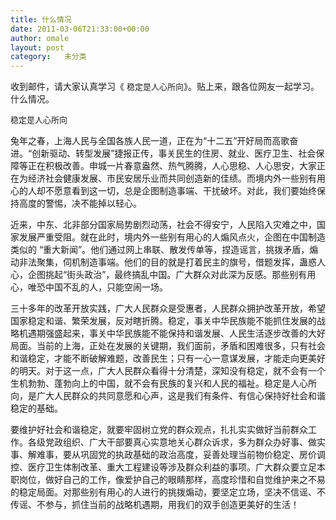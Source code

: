 ```yaml
---
title: 什么情况
date: 2011-03-06T21:33:00+00:00
author: omale
layout: post
category:   未分类
---
```

<meta charset="utf-8" />
收到邮件，请大家认真学习《
<span class="Apple-style-span" style="border-collapse: collapse; color: rgb(32, 32, 32); font-family: 'Droid Sans', arial, sans-serif; font-size: 13px; ">稳定是人心所向</span>》。贴上来，跟各位网友一起学习。什么情况。

<meta charset="utf-8" />


<span class="Apple-style-span" style="border-collapse: collapse; color: rgb(32, 32, 32); font-family: 'Droid Sans', arial, sans-serif; font-size: 13px; ">稳定是人心所向</p> 

<p>
     兔年之春，上海人民与全国各族人民一道，正在为&ldquo;十二五&rdquo;<wbr>开好局而高歌奋进。&ldquo;创新驱动、转型发展&rdquo;捷报正传，<wbr>事关民生的住房、就业、医疗卫生、社会保障等正在积极改善。<wbr>申城一片春意盎然、热气腾腾，人心思稳、人心思安，<wbr>大家正在为经济社会健康发展、市民安居乐业而共同创造新的佳绩。<wbr>而境内外一些别有用心的人却不愿意看到这一切，<wbr>总是企图制造事端、干扰破坏。对此，我们要始终保持高度的警惕，<wbr>决不能掉以轻心。
</p>

<p>
     近来，中东、北非部分国家局势剧烈动荡，社会不得安宁，<wbr>人民陷入灾难之中，国家发展严重受阻。就在此时，<wbr>境内外一些别有用心的人煽风点火，企图在中国制造类似的 &ldquo;重大新闻&rdquo;。他们通过网上串联、散发传单等，捏造谣言，<wbr>挑拨矛盾，煽动非法聚集，伺机制造事端。<wbr>他们的目的就是打着民主的旗号，借题发挥，蛊惑人心，企图挑起&ldquo;<wbr>街头政治&rdquo;，最终搞乱中国。广大群众对此深为反感。<wbr>那些别有用心，唯恐中国不乱的人，只能空闹一场。
</p>

<p>
     三十多年的改革开放实践，广大人民群众是受惠者，<wbr>人民群众拥护改革开放，希望国家稳定和谐、繁荣发展，<wbr>反对瞎折腾。稳定，<wbr>事关中华民族能不能抓住发展的战略机遇期强盛起来，<wbr>事关中华民族能不能保持和谐发展、人民生活逐步改善的大好局面。<wbr>当前的上海，正处在发展的关键期，我们面前，矛盾和困难很多，<wbr>只有社会和谐稳定，才能不断破解难题，改善民生；<wbr>只有一心一意谋发展，才能走向更美好的明天。对于这一点，<wbr>广大人民群众看得十分清楚，深知没有稳定，<wbr>就不会有一个生机勃勃、蓬勃向上的中国，<wbr>就不会有民族的复兴和人民的福祉。稳定是人心所向，<wbr>是广大人民群众的共同意愿和心声，这是我们有条件、<wbr>有信心保持好社会和谐稳定的基础。
</p>

<p>
     要维护好社会和谐稳定，就要牢固树立党的群众观点，<wbr>扎扎实实做好当前群众工作。各级党政组织、<wbr>广大干部要真心实意地关心群众诉求，多为群众办好事、做实事、<wbr>解难事，要从巩固党的执政基础的政治高度，<wbr>妥善处理当前物价稳定、房价调控、医疗卫生体制改革、<wbr>重大工程建设等涉及群众利益的事项。广大群众要立足本职岗位，<wbr>做好自己的工作，像爱护自己的眼睛那样，<wbr>高度珍惜和自觉维护来之不易的稳定局面。<wbr>对那些别有用心的人进行的挑拨煽动，要坚定立场，坚决不信谣、<wbr>不传谣、不参与，抓住当前的战略机遇期，<wbr>用我们的双手创造更美好的生活！<br /> </wbr></wbr></wbr></wbr></wbr></wbr></wbr></wbr></wbr></wbr></wbr></wbr></wbr></wbr></wbr></wbr></wbr></wbr></wbr></wbr></wbr></wbr></wbr></wbr></wbr></wbr></wbr></wbr></wbr></wbr></wbr></wbr></wbr></wbr></wbr></span>
</p>
